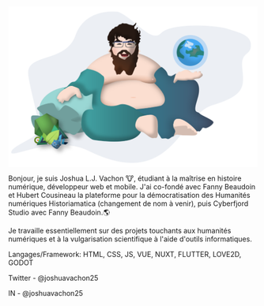 <img align="center" src="/assets/shudai_anim.svg" />


Bonjour, je suis Joshua L.J. Vachon 🐮, étudiant à la maîtrise en histoire numérique, développeur web et mobile. 
J'ai co-fondé avec Fanny Beaudoin et Hubert Cousineau la plateforme pour la démocratisation des Humanités numériques Historiamatica (changement de nom à venir), puis Cyberfjord Studio avec Fanny Beaudoin.🌎

Je travaille essentiellement sur des projets touchants aux humanités numériques et à la vulgarisation scientifique à l'aide d'outils informatiques. 

Langages/Framework: HTML, CSS, JS, VUE, NUXT, FLUTTER, LOVE2D, GODOT

Twitter - @joshuavachon25

IN - @joshuavachon25
